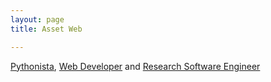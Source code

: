 ```yaml
---
layout: page
title: Asset Web

---	
```


[Pythonista](https://2016.pyconuk.org/speakers/tessa-alexander/), [Web Developer](https://asset.blogs.bris.ac.uk) and [Research Software Engineer](https://research-information.bris.ac.uk/en/persons/tessa-s-alexander(d0865266-2a08-4bc6-b319-5322ed09d831).html)